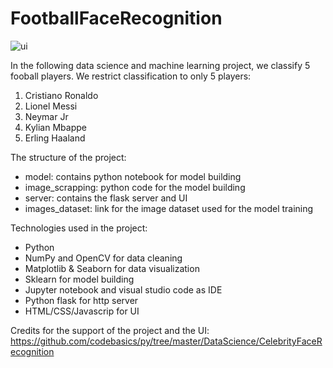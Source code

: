 # FootballFaceRecognition

![ui](https://github.com/user-attachments/assets/411a8d90-c3c7-48ba-9a9c-b83ae8fa20b6)

In the following data science and machine learning project, we classify 5 fooball players. We restrict classification to only 5 players:
  1. Cristiano Ronaldo
  2. Lionel Messi
  3. Neymar Jr
  4. Kylian Mbappe
  5. Erling Haaland

The structure of the project:
* model: contains python notebook for model building
* image_scrapping: python code for the model building
* server: contains the flask server and UI
* images_dataset: link for the image dataset used for the model training

Technologies used in the project:
* Python
* NumPy and OpenCV for data cleaning
* Matplotlib & Seaborn for data visualization
* Sklearn for model building
* Jupyter notebook and visual studio code as IDE
* Python flask for http server
* HTML/CSS/Javascrip for UI

Credits for the support of the project and the UI: https://github.com/codebasics/py/tree/master/DataScience/CelebrityFaceRecognition
